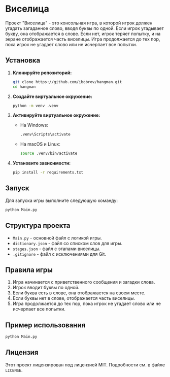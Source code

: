 # Виселица

Проект "Виселица" - это консольная игра, в которой игрок должен угадать загаданное слово, вводя буквы по одной. Если игрок угадывает букву, она отображается в слове. Если нет, игрок теряет попытку, и на экране отображается часть виселицы. Игра продолжается до тех пор, пока игрок не угадает слово или не исчерпает все попытки.

## Установка

1. **Клонируйте репозиторий:**
   ```sh
   git clone https://github.com/ibobrov/hangman.git
   cd hangman
   ```

2. **Создайте виртуальное окружение:**
   ```sh
   python -m venv .venv
   ```

3. **Активируйте виртуальное окружение:**
   - На Windows:
     ```sh
     .venv\Scripts\activate
     ```
   - На macOS и Linux:
     ```sh
     source .venv/bin/activate
     ```

4. **Установите зависимости:**
   ```sh
   pip install -r requirements.txt
   ```

## Запуск

Для запуска игры выполните следующую команду:
```sh
python Main.py
```

## Структура проекта

- `Main.py` - основной файл с логикой игры.
- `dictionary.json` - файл со списком слов для игры.
- `stages.json` - файл с этапами виселицы.
- `.gitignore` - файл с исключениями для Git.

## Правила игры

1. Игра начинается с приветственного сообщения и загадки слова.
2. Игрок вводит буквы по одной.
3. Если буква есть в слове, она отображается на своем месте.
4. Если буквы нет в слове, отображается часть виселицы.
5. Игра продолжается до тех пор, пока игрок не угадает слово или не исчерпает все попытки.

## Пример использования

```sh
python Main.py
```

## Лицензия

Этот проект лицензирован под лицензией MIT. Подробности см. в файле `LICENSE`.